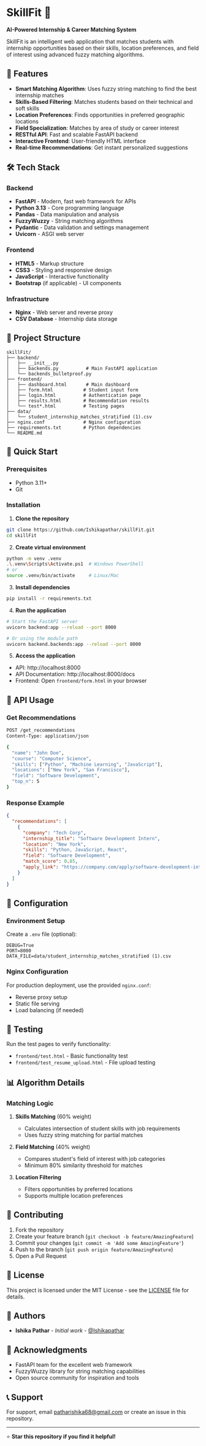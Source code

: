 # SkillFit 🎯

**AI-Powered Internship & Career Matching System**

SkillFit is an intelligent web application that matches students with internship opportunities based on their skills, location preferences, and field of interest using advanced fuzzy matching algorithms.

## 🚀 Features

- **Smart Matching Algorithm**: Uses fuzzy string matching to find the best internship matches
- **Skills-Based Filtering**: Matches students based on their technical and soft skills
- **Location Preferences**: Finds opportunities in preferred geographic locations
- **Field Specialization**: Matches by area of study or career interest
- **RESTful API**: Fast and scalable FastAPI backend
- **Interactive Frontend**: User-friendly HTML interface
- **Real-time Recommendations**: Get instant personalized suggestions

## 🛠️ Tech Stack

### Backend
- **FastAPI** - Modern, fast web framework for APIs
- **Python 3.13** - Core programming language
- **Pandas** - Data manipulation and analysis
- **FuzzyWuzzy** - String matching algorithms
- **Pydantic** - Data validation and settings management
- **Uvicorn** - ASGI web server

### Frontend
- **HTML5** - Markup structure
- **CSS3** - Styling and responsive design
- **JavaScript** - Interactive functionality
- **Bootstrap** (if applicable) - UI components

### Infrastructure
- **Nginx** - Web server and reverse proxy
- **CSV Database** - Internship data storage

## 📁 Project Structure

```
skillFit/
├── backend/
│   ├── __init__.py
│   ├── backends.py          # Main FastAPI application
│   └── backends_bulletproof.py
├── frontend/
│   ├── dashboard.html       # Main dashboard
│   ├── form.html           # Student input form
│   ├── login.html          # Authentication page
│   ├── results.html        # Recommendation results
│   └── test*.html          # Testing pages
├── data/
│   └── student_internship_matches_stratified (1).csv
├── nginx.conf              # Nginx configuration
├── requirements.txt        # Python dependencies
└── README.md
```

## 🚀 Quick Start

### Prerequisites
- Python 3.11+
- Git

### Installation

1. **Clone the repository**
```bash
git clone https://github.com/Ishikapathar/skillFit.git
cd skillFit
```

2. **Create virtual environment**
```bash
python -m venv .venv
.\.venv\Scripts\Activate.ps1  # Windows PowerShell
# or
source .venv/bin/activate     # Linux/Mac
```

3. **Install dependencies**
```bash
pip install -r requirements.txt
```

4. **Run the application**
```bash
# Start the FastAPI server
uvicorn backend:app --reload --port 8000

# Or using the module path
uvicorn backend.backends:app --reload --port 8000
```

5. **Access the application**
- API: http://localhost:8000
- API Documentation: http://localhost:8000/docs
- Frontend: Open `frontend/form.html` in your browser

## 📝 API Usage

### Get Recommendations
```bash
POST /get_recommendations
Content-Type: application/json

{
  "name": "John Doe",
  "course": "Computer Science",
  "skills": ["Python", "Machine Learning", "JavaScript"],
  "locations": ["New York", "San Francisco"],
  "field": "Software Development",
  "top_n": 5
}
```

### Response Example
```json
{
  "recommendations": [
    {
      "company": "Tech Corp",
      "internship_title": "Software Development Intern",
      "location": "New York",
      "skills": "Python, JavaScript, React",
      "field": "Software Development",
      "match_score": 0.85,
      "apply_link": "https://company.com/apply/software-development-intern"
    }
  ]
}
```

## 🔧 Configuration

### Environment Setup
Create a `.env` file (optional):
```env
DEBUG=True
PORT=8000
DATA_FILE=data/student_internship_matches_stratified (1).csv
```

### Nginx Configuration
For production deployment, use the provided `nginx.conf`:
- Reverse proxy setup
- Static file serving
- Load balancing (if needed)

## 🧪 Testing

Run the test pages to verify functionality:
- `frontend/test.html` - Basic functionality test
- `frontend/test_resume_upload.html` - File upload testing

## 📊 Algorithm Details

### Matching Logic
1. **Skills Matching** (60% weight)
   - Calculates intersection of student skills with job requirements
   - Uses fuzzy string matching for partial matches

2. **Field Matching** (40% weight)
   - Compares student's field of interest with job categories
   - Minimum 80% similarity threshold for matches

3. **Location Filtering**
   - Filters opportunities by preferred locations
   - Supports multiple location preferences

## 🤝 Contributing

1. Fork the repository
2. Create your feature branch (`git checkout -b feature/AmazingFeature`)
3. Commit your changes (`git commit -m 'Add some AmazingFeature'`)
4. Push to the branch (`git push origin feature/AmazingFeature`)
5. Open a Pull Request

## 📄 License

This project is licensed under the MIT License - see the [LICENSE](LICENSE) file for details.

## 👥 Authors

- **Ishika Pathar** - *Initial work* - [@Ishikapathar](https://github.com/Ishikapathar)

## 🙏 Acknowledgments

- FastAPI team for the excellent web framework
- FuzzyWuzzy library for string matching capabilities
- Open source community for inspiration and tools

## 📞 Support

For support, email patharishika68@gmail.com or create an issue in this repository.

---

⭐ **Star this repository if you find it helpful!**
